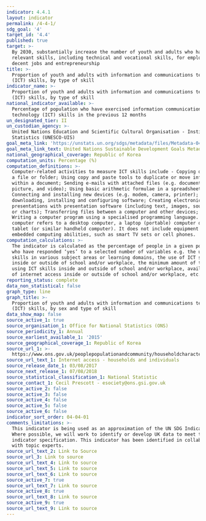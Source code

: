 ```yaml
---
indicator: 4.4.1
layout: indicator
permalink: /4-4-1/
sdg_goal: '4'
target_id: '4.4'
published: true
target: >-
  By 2030, substantially increase the number of youth and adults who have
  relevant skills, including technical and vocational skills, for employment,
  decent jobs and entrepreneurship
title: >-
  Proportion of youth and adults with information and communications technology
  (ICT) skills, by type of skill
indicator_name: >-
  Proportion of youth and adults with information and communications technology
  (ICT) skills, by type of skill
national_indicator_available: >-
  Percentage of population who have exercised information communication
  technology (ICT) skills in the previous 12 months
un_designated_tier: II
un_custodian_agency: >-
  United Nations Education and Scientific Cultural Organisation - Institute of
  Statistics (UNESCO-UIS)
goal_meta_link: 'https://unstats.un.org/sdgs/metadata/files/Metadata-04-04-01.pdf'
goal_meta_link_text: United Nations Sustainable Development Goals Metadata (PDF 214 KB)
national_geographical_coverage: Republic of Korea
computation_units: Percentage (%)
computation_definitions: >-
  Computer-related activities to measure ICT skills include - Copying or moving
  a file or folder; Using copy and paste tools to duplicate or move information
  within a document; Sending e-mails with attached files (e.g. document,
  picture, and video); Using basic arithmetic formulae in a spreadsheet;
  Connecting and installing new devices (e.g. modem, camera, printer); Finding,
  downloading, installing and configuring software; Creating electronic
  presentations with presentation software (including text, images, sound, video
  or charts); Transferring files between a computer and other devices; and
  Writing a computer program using a specialised programming language. A
  computer refers to a desktop computer, a laptop (portable) computer or a
  tablet (or similar handheld computer). It does not include equipment with some
  embedded computing abilities, such as smart TV sets or cell phones.
computation_calculations: >-
  The indicator is calculated as the percentage of people in a given population
  who have responded ‘yes’ to a selected number of variables e.g. the use of ICT
  skills in various subject areas or learning domains, the use of ICT skills
  inside or outside of school and/or workplace, the minimum amount of time spend
  using ICT skills inside and outside of school and/or workplace, availability
  of internet access inside or outside of school and/or workplace, etc.
reporting_status: complete
data_non_statistical: false
graph_type: line
graph_title: >-
  Proportion of youth and adults with information and communications technology
  (ICT) skills, by sex and type of skill
data_show_map: false
source_active_1: true
source_organisation_1: Office for National Statistics (ONS)
source_periodicity_1: Annual
source_earliest_available_1: '2015'
source_geographical_coverage_1: Republic of Korea
source_url_1: >-
  https://www.ons.gov.uk/peoplepopulationandcommunity/householdcharacteristics/homeinternetandsocialmediausage/datasets/internetaccesshouseholdsandindividualsreferencetables
source_url_text_1: Internet access - households and individuals
source_release_date_1: 03/08/2017
source_next_release_1: 07/08/2018
source_statistical_classification_1: National Statistic
source_contact_1: Cecil Prescott - esociety@ons.gsi.gov.uk
source_active_2: false
source_active_3: false
source_active_4: false
source_active_5: false
source_active_6: false
indicator_sort_order: 04-04-01
comments_limitations: >-
  This indicator is being used as an approximation of the UN SDG Indicator.
  Where possible, we will work to identify or develop UK data to meet the global
  indicator specification. This indicator has been identified in collaboration
  with topic experts.
source_url_text_2: Link to Source
source_url_3: Link to source
source_url_text_4: Link to source
source_url_text_5: Link to source
source_url_text_6: Link to source
source_active_7: true
source_url_text_7: Link to source
source_active_8: true
source_url_text_8: Link to source
source_active_9: true
source_url_text_9: Link to source
---
```

